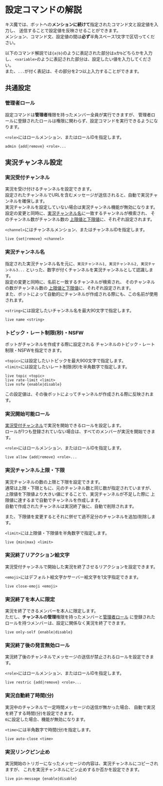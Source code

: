# 設定コマンドの解説
キス魔では、ボットへの**メンションに続けて**指定されたコマンド文と設定値を入力し、
送信することで設定値を反映させることができます。  
メンション、コマンド文、設定値の間は**必ず**半角スペース1文字で区切ってください。  
  
以下のコマンド解説では`{a|b}`のように表記された部分は`a`か`b`どちらかを入力し、
`<variable>`のように表記された部分は、設定したい値を入力してください。  
また、`...`が付く表記は、その部分を2つ以上入力することができます。  

## 共通設定

### 管理者ロール
設定コマンドは**管理者**権限を持ったメンバー全員が実行できますが、
管理者ロールに登録されたロールは権限に関わらず、設定コマンドを実行できるようになります。  
  
`<role>`にはロールメンション、またはロールIDを指定します。  
```
admin {add|remove} <role>...
```

## 実況チャンネル設定

### 実況受付チャンネル
実況を受け付けるチャンネルを設定できます。  
設定されたチャンネルでURLを含むメッセージが送信されると、自動で実況チャンネルを確保します。  
実況チャンネルを設定していない場合は実況チャンネル機能が無効になります。  
設定の変更と同時に、[実況チャンネル名](#実況チャンネル名)に一致するチャンネルが検索され、
そのチャンネル数がチャンネル数の
[上限値と下限値](#実況チャンネル上限・下限)に、それぞれ設定されます。  
  
`<channel>`にはチャンネルメンション、またはチャンネルIDを指定します。  
```
live {set|remove} <channel>
```

### 実況チャンネル名
指定された実況チャンネル名を元に、`実況チャンネル1, 実況チャンネル2, 実況チャンネル3...`
といった、数字が付くチャンネルを実況チャンネルとして認識します。  
設定の変更と同時に、名前と一致するチャンネルが検索され、
そのチャンネルの数がチャンネル数の
[上限値と下限値](#実況チャンネル上限・下限)に、それぞれ設定されます。  
また、ボットによって自動的にチャンネルが作成される際にも、この名前が使用されます。  
  
`<string>`には設定したいチャンネル名を最大90文字で指定します。  
```
live name <string>
```

### トピック・レート制限(秒)・NSFW
ボットがチャンネルを作成する際に設定される
チャンネルのトピック・レート制限・NSFWを指定できます。  
  
`<topic>`には設定したいトピックを最大900文字で指定します。  
`<limit>`には設定したいレート制限(秒)を半角数字で指定します。  
```
live topic <topic>
live rate-limit <limit>
live nsfw {enable|disable}
```
この設定値は、その後ボットによってチャンネルが作成される際に反映されます。  

### 実況開始可能ロール
[実況受付チャンネル](#実況受付チャンネル)で実況を開始できるロールを設定します。  
ロールが1つも登録されていない場合は、すべてのメンバーが実況を開始できます。  

`<role>`にはロールメンション、またはロールIDを指定します。  
```
live allow {add|remove} <role>...
```

### 実況チャンネル上限・下限
実況チャンネルの数の上限と下限を設定できます。  
通常は上限・下限ともに、元のチャンネル数と同じ数が指定されていますが、
上限値を下限値より大きい値にすることで、実況チャンネルが不足した際に
上限値に達するまで自動でチャンネルを作成します。  
自動で作成されたチャンネルは実況終了後に、自動で削除されます。  
  
また、下限値を変更するとそれに併せて過不足分のチャンネルを追加/削除します。  
  
`<limit>`には上限値・下限値を半角数字で指定します。  
```
live {min|max} <limit>
```

### 実況終了リアクション絵文字
実況受付チャンネルで開始した実況を終了させるリアクションを設定できます。  
  
`<emoji>`にはデフォルト絵文字かサーバー絵文字を1文字指定できます。  
```
live close-emoji <emoji>
```

### 実況終了を本人に限定
実況を終了できるメンバーを本人に限定します。  
ただし、**チャンネルの管理**権限を持ったメンバーと[管理者ロール](#管理者ロール)
に登録されたロールを持つメンバーは、設定に関係なく実況を終了できます。  
  
```
live only-self {enable|disable}
```

### 実況終了後の発言無効ロール
実況終了後のチャンネルでメッセージの送信が禁止されるロールを設定できます。  
  
`<role>`にはロールメンション、またはロールIDを指定します。  
```
live restric {add|remove} <role>...
```

### 実況自動終了時間(分)
実況中のチャンネルで一定時間メッセージの送信が無かった場合、
自動で実況を終了する時間(分)を設定できます。  
`0`に設定した場合、機能が無効になります。  
  
`<time>`には半角数字で時間(分)を指定します。  
```
live auto-close <time>
```

### 実況リンクピン止め
実況開始のトリガーになったメッセージの内容は、実況チャンネルにコピーされますが、
これを実況チャンネルにピン止めするか否かを設定できます。  
  
```
live pin-message {enable|disable}
```
